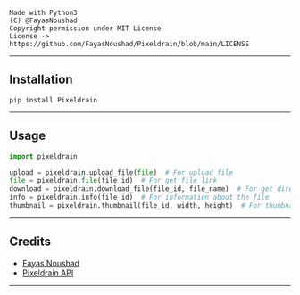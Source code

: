 ```
Made with Python3
(C) @FayasNoushad
Copyright permission under MIT License
License -> https://github.com/FayasNoushad/Pixeldrain/blob/main/LICENSE
```

---

## Installation

```
pip install Pixeldrain
```

---

## Usage

```py
import pixeldrain

upload = pixeldrain.upload_file(file)  # For upload file
file = pixeldrain.file(file_id)  # For get file link
download = pixeldrain.download_file(file_id, file_name)  # For get direct file
info = pixeldrain.info(file_id)  # For information about the file
thumbnail = pixeldrain.thumbnail(file_id, width, height)  # For thumbnail
```

---

## Credits

- [Fayas Noushad](https://github.com/FayasNoushad)
- [Pixeldrain API](https://pixeldrain.com/api)

---
